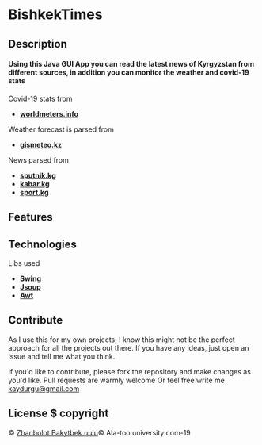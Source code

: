 # BishkekTimes

## Description

#### Using this Java GUI App you can read the latest news of Kyrgyzstan from different sources, in addition you can monitor the weather and covid-19 stats 


Covid-19 stats from

* **[worldmeters.info](https://www.worldometers.info/coronavirus/)**

Weather forecast is parsed from

* **[gismeteo.kz](https://www.gismeteo.kz/weather-bishkek-5327/weekly/)**

News parsed from

* **[sputnik.kg](https://Sputnik.kg)**
* **[kabar.kg](https://Kabar.kg)**
* **[sport.kg](https://Sport.kg)**

## Features 



## Technologies 
Libs used

  * **[Swing](https://docs.oracle.com/javase/7/docs/api/javax/swing/package-summary.html)**
  * **[Jsoup](https://jsoup.org)**
  * **[Awt](https://docs.oracle.com/javase/7/docs/api/java/awt/package-summary.html)**

## Contribute
As I use this for my own projects, I know this might not be the perfect approach for all the projects out there. If you have any ideas, just open an issue and tell me what you think.

If you'd like to contribute, please fork the repository and make changes as you'd like. Pull requests are warmly welcome
Or feel free write me [kaydurgu@gmail.com](kaydurgu@gmail.com)

## License $ copyright
© [Zhanbolot Bakytbek uulu](kaydurgu@gmail.com)© Ala-too university com-19


